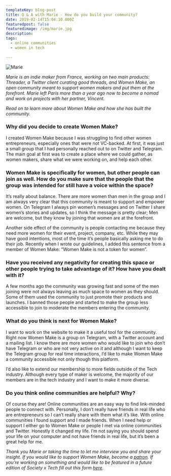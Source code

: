 ```yaml
---
templateKey: blog-post
title: Q & A with Marie - How do you build your community?
date: 2019-02-14T15:04:10.000Z
featuredpost: false
featuredimage: /img/marie.jpg
description:
tags:
  - online communities
  - women in tech
 
---
```


![Marie](/img/marie.jpg)

*Marie is an indie maker from France, working on two main products: Threader, a Twitter client curating good threads, and Women Make, an open community meant to support women makers and put them at the forefront. Marie left Paris more than a year ago now to become a nomad and work on projects with her partner, Vincent.*

*Read on to learn more about Women Make and how she has built the community.*

### Why did you decide to create Women Make?

I created Women Make because I was struggling to find other women entrepreneurs, especially ones that were not VC-backed. At first, it was just a small group that I had personally reached out to on Twitter and Telegram. The main goal at first was to create a place where we could gather, as women makers, share what we were working on, and help each other.

### Women Make is specifically for women, but other people can join as well. How do you make sure that the people that the group was intended for still have a voice within the space?

It’s really about balance. There are more women than men in the group and I am always very clear that this community is meant to support and empower women. On Telegram I always pin women’s messages and on Twitter I share women’s stories and updates, so I think the message is pretty clear; Men are welcome, but they know by joining that women are at the forefront.

Another side effect of the community is people contacting me because they need more women for their event, project, company, etc. While they may have good intentions, most of the time it’s people basically asking me to do their job. Recently when I wrote our guidelines, I added this sentence from a member of Women Make: “Women Make is not a token for women”.



### Have you received any negativity for creating this space or other people trying to take advantage of it? How have you dealt with it?

A few months ago the community was growing fast and some of the men joining were not always leaving as much space to women as they should. Some of them used the community to just promote their products and launches. I banned those people and started to make the group less accessible to join to moderate the members entering the community.


### What do you think is next for Women Make?

I want to work on the website to make it a useful tool for the community. Right now Women Make is a group on Telegram, with a Twitter account and a mailing list. I know there are more women who would like to join who don’t have Telegram or who are not very active on it and although I want to keep the Telegram group for real time interactions, I’d like to make Women Make a community accessible not only though this platform.

I’d also like to extend our membership to more fields outside of the Tech industry. Although every type of maker is welcome, the majority of our members are in the tech industry and I want to make it more diverse.

### Do you think online communities are helpful? Why?

Of course they are! Online communities are an easy way to find link-minded people to connect with. Personally, I don’t really have friends in real life who are entrepreneurs so I can’t really share with them what it’s like. With online communities I found support and I made friends. When I need help or support I either go to Women Make or people I met via online communities and Twitter. Honestly it changed my life. I’m not saying you should spend your life on your computer and not have friends in real life, but it’s been a great help for me.


*Thank you Marie or taking the time to let me interview you and share your insight. If you would like to support Women Make, become a [patron](https://www.patreon.com/marie_dm_). If you’re working on something and would like to be featured in a future edition of Society x Tech fill out this form [here](https://docs.google.com/forms/d/e/1FAIpQLScLkKF6cnloKU8q8fElsCOww6Xna-pLZn_xJwV74EeQM-Rq4g/viewform).*
